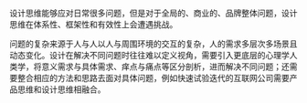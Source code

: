 # 


设计思维能够应对日常很多问题，但是对于全局的、商业的、品牌整体问题，设计思维在体系性、框架性和有效性上会遭遇挑战。

问题的复杂来源于人与人以人与周围环境的交互的复杂，人的需求多层次多场景且动态变化。设计在解决不同问题时往往难以定义视角，需要引入更底层的心理学人类学，将意义需求与具体需求、痒点与痛点等区分剖析，进而解决不同问题；还需要整合相应的方法和思路去面对具体问题，例如快速试验迭代的互联网公司需要产品思维和设计思维相融合。
